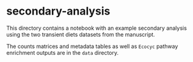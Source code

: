 # secondary-analysis

This directory contains a notebook with an example secondary analysis using the two transient diets datasets from the manuscript.

The counts matrices and metadata tables as well as `Ecocyc` pathway enrichment outputs are in the `data` directory. 

 
